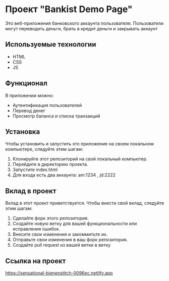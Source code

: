 # Проект "Bankist Demo Page"

Это веб-приложения банковского аккаунта пользователя. Пользователи могут переводить деньги, брать в кредит деньги и закрывать аккаунт

## Используемые технологии

- HTML
- CSS
- JS

## Функционал

В приложении можно:

- Аутентификация пользователей
- Перевод денег
- Просмотр баланса и списка транзакций

## Установка
Чтобы установить и запустить это приложение на своем локальном компьютере, следуйте этим шагам:

1. Клонируйте этот репозиторий на свой локальный компьютер.
2. Перейдите в директорию проекта.
3. Запустите index.html
4. Для входа есть два аккаунта: am:1234 , jd:2222 

## Вклад в проект
Вклад в этот проект приветствуется. Чтобы внести свой вклад, следуйте этим шагам:

1. Сделайте форк этого репозитория.
2. Создайте новую ветку для вашей функциональности или исправления ошибок.
3. Внесите свои изменения и закоммитьте их.
4. Отправьте свои изменения в ваш форк репозитория.
5. Создайте pull request из вашей ветки в ветку

## Ссылка на проект

https://sensational-bienenstitch-0096ec.netlify.app
